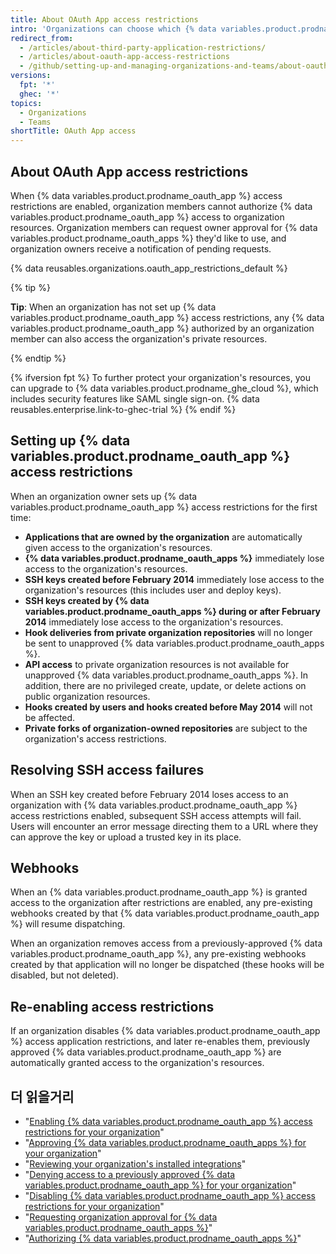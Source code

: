 ```yaml
---
title: About OAuth App access restrictions
intro: 'Organizations can choose which {% data variables.product.prodname_oauth_apps %} have access to their repositories and other resources by enabling {% data variables.product.prodname_oauth_app %} access restrictions.'
redirect_from:
  - /articles/about-third-party-application-restrictions/
  - /articles/about-oauth-app-access-restrictions
  - /github/setting-up-and-managing-organizations-and-teams/about-oauth-app-access-restrictions
versions:
  fpt: '*'
  ghec: '*'
topics:
  - Organizations
  - Teams
shortTitle: OAuth App access
---
```


## About OAuth App access restrictions

When {% data variables.product.prodname_oauth_app %} access restrictions are enabled, organization members cannot authorize {% data variables.product.prodname_oauth_app %} access to organization resources. Organization members can request owner approval for {% data variables.product.prodname_oauth_apps %} they'd like to use, and organization owners receive a notification of pending requests.

{% data reusables.organizations.oauth_app_restrictions_default %}

{% tip %}

**Tip**: When an organization has not set up {% data variables.product.prodname_oauth_app %} access restrictions, any {% data variables.product.prodname_oauth_app %} authorized by an organization member can also access the organization's private resources.

{% endtip %}

{% ifversion fpt %}
To further protect your organization's resources, you can upgrade to {% data variables.product.prodname_ghe_cloud %}, which includes security features like SAML single sign-on. {% data reusables.enterprise.link-to-ghec-trial %}
{% endif %}

## Setting up {% data variables.product.prodname_oauth_app %} access restrictions

When an organization owner sets up {% data variables.product.prodname_oauth_app %} access restrictions for the first time:

- **Applications that are owned by the organization** are automatically given access to the organization's resources.
- **{% data variables.product.prodname_oauth_apps %}** immediately lose access to the organization's resources.
- **SSH keys created before February 2014** immediately lose access to the organization's resources (this includes user and deploy keys).
- **SSH keys created by {% data variables.product.prodname_oauth_apps %} during or after February 2014** immediately lose access to the organization's resources.
- **Hook deliveries from private organization repositories** will no longer be sent to unapproved {% data variables.product.prodname_oauth_apps %}.
- **API access** to private organization resources is not available for unapproved {% data variables.product.prodname_oauth_apps %}. In addition, there are no privileged create, update, or delete actions on public organization resources.
- **Hooks created by users and hooks created before May 2014** will not be affected.
- **Private forks of organization-owned repositories** are subject to the organization's access restrictions.

## Resolving SSH access failures

When an SSH key created before February 2014 loses access to an organization with {% data variables.product.prodname_oauth_app %} access restrictions enabled, subsequent SSH access attempts will fail. Users will encounter an error message directing them to a URL where they can approve the key or upload a trusted key in its place.

## Webhooks

When an {% data variables.product.prodname_oauth_app %} is granted access to the organization after restrictions are enabled, any pre-existing webhooks created by that {% data variables.product.prodname_oauth_app %} will resume dispatching.

When an organization removes access from a previously-approved {% data variables.product.prodname_oauth_app %}, any pre-existing webhooks created by that application will no longer be dispatched (these hooks will be disabled, but not deleted).

## Re-enabling access restrictions

If an organization disables {% data variables.product.prodname_oauth_app %} access application restrictions, and later re-enables them, previously approved {% data variables.product.prodname_oauth_app %} are automatically granted access to the organization's resources.

## 더 읽을거리

- "[Enabling {% data variables.product.prodname_oauth_app %} access restrictions for your organization](/articles/enabling-oauth-app-access-restrictions-for-your-organization)"
- "[Approving {% data variables.product.prodname_oauth_apps %} for your organization](/articles/approving-oauth-apps-for-your-organization)"
- "[Reviewing your organization's installed integrations](/articles/reviewing-your-organization-s-installed-integrations)"
- "[Denying access to a previously approved {% data variables.product.prodname_oauth_app %} for your organization](/articles/denying-access-to-a-previously-approved-oauth-app-for-your-organization)"
- "[Disabling {% data variables.product.prodname_oauth_app %} access restrictions for your organization](/articles/disabling-oauth-app-access-restrictions-for-your-organization)"
- "[Requesting organization approval for {% data variables.product.prodname_oauth_apps %}](/articles/requesting-organization-approval-for-oauth-apps)"
- "[Authorizing {% data variables.product.prodname_oauth_apps %}](/github/authenticating-to-github/keeping-your-account-and-data-secure/authorizing-oauth-apps)"
